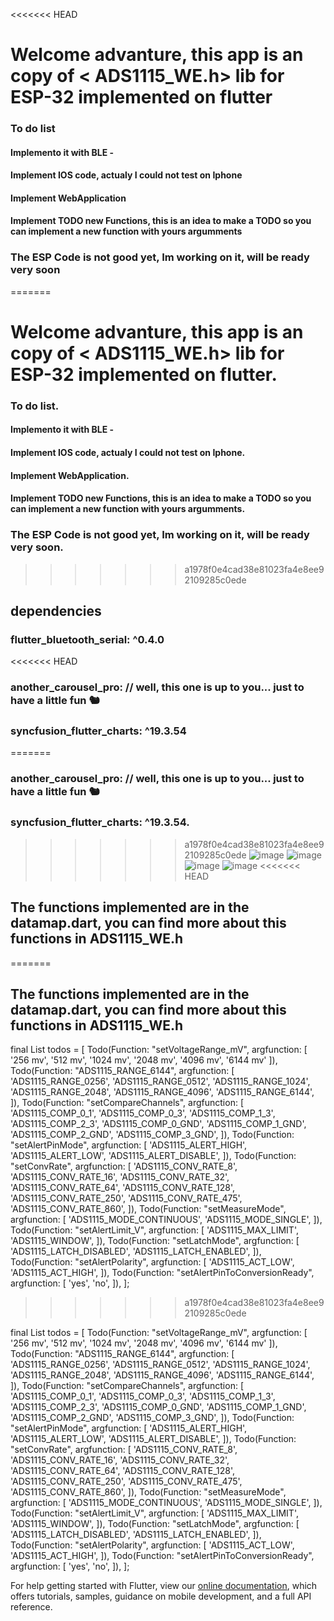 
<<<<<<< HEAD
# Welcome advanture, this app is an copy of < ADS1115_WE.h> lib for ESP-32 implemented on flutter

### To do list

#### Implemento it with BLE -

#### Implement IOS code, actualy I could not test on Iphone

#### Implement WebApplication

#### Implement TODO new Functions, this is an idea to make a TODO so you can implement a new function with yours argumments

### The ESP Code is not good yet, Im working on it, will be ready very soon
=======

# Welcome advanture, this app is an copy of < ADS1115_WE.h> lib for ESP-32 implemented on flutter. 

### To do list.
#### Implemento it with BLE -
#### Implement IOS code, actualy I could not test on Iphone. 
#### Implement WebApplication. 
#### Implement TODO new Functions, this is an idea to make a TODO so you can implement a new function with yours argumments.
### The ESP Code is not good yet, Im working on it, will be ready very soon.
>>>>>>> a1978f0e4cad38e81023fa4e8ee92109285c0ede

## dependencies

### flutter_bluetooth_serial: ^0.4.0
<<<<<<< HEAD

### another_carousel_pro: // well, this one is up to you... just to have a little fun 🐿️

### syncfusion_flutter_charts: ^19.3.54

=======
### another_carousel_pro: // well, this one is up to you... just to have a little fun 🐿️
### syncfusion_flutter_charts: ^19.3.54.
 
>>>>>>> a1978f0e4cad38e81023fa4e8ee92109285c0ede
![image](https://user-images.githubusercontent.com/42210628/143667468-3599ca71-126b-489f-85bb-cd7d2e7d3c17.png)
![image](https://user-images.githubusercontent.com/42210628/143667460-ae24c631-dabc-46f5-9d36-54bb519e71cb.png)
![image](https://user-images.githubusercontent.com/42210628/143667473-4665f22a-8072-42f5-9959-46cdfe4ba053.png)
![image](https://user-images.githubusercontent.com/42210628/143667509-0ab8c1dc-60d8-4109-bf99-ce9f6dc92be5.png)
<<<<<<< HEAD

## The functions implemented are in the datamap.dart, you can find more about this functions in ADS1115_WE.h
=======
## The functions implemented are in the datamap.dart, you can find more about this functions in ADS1115_WE.h
final List<Todo> todos = [
  Todo(Function: "setVoltageRange_mV", argfunction: <String>[
    '256 mv',
    '512 mv',
    '1024 mv',
    '2048 mv',
    '4096 mv',
    '6144 mv'
  ]),
  Todo(Function: "ADS1115_RANGE_6144", argfunction: <String>[
    'ADS1115_RANGE_0256',
    'ADS1115_RANGE_0512',
    'ADS1115_RANGE_1024',
    'ADS1115_RANGE_2048',
    'ADS1115_RANGE_4096',
    'ADS1115_RANGE_6144',
  ]),
  Todo(Function: "setCompareChannels", argfunction: <String>[
    'ADS1115_COMP_0_1',
    'ADS1115_COMP_0_3',
    'ADS1115_COMP_1_3',
    'ADS1115_COMP_2_3',
    'ADS1115_COMP_0_GND',
    'ADS1115_COMP_1_GND',
    'ADS1115_COMP_2_GND',
    'ADS1115_COMP_3_GND',
  ]),
  Todo(Function: "setAlertPinMode", argfunction: <String>[
    'ADS1115_ALERT_HIGH',
    'ADS1115_ALERT_LOW',
    'ADS1115_ALERT_DISABLE',
  ]),
  Todo(Function: "setConvRate", argfunction: <String>[
    'ADS1115_CONV_RATE_8',
    'ADS1115_CONV_RATE_16',
    'ADS1115_CONV_RATE_32',
    'ADS1115_CONV_RATE_64',
    'ADS1115_CONV_RATE_128',
    'ADS1115_CONV_RATE_250',
    'ADS1115_CONV_RATE_475',
    'ADS1115_CONV_RATE_860',
  ]),
  Todo(Function: "setMeasureMode", argfunction: <String>[
    'ADS1115_MODE_CONTINUOUS',
    'ADS1115_MODE_SINGLE',
  ]),
  Todo(Function: "setAlertLimit_V", argfunction: <String>[
    'ADS1115_MAX_LIMIT',
    'ADS1115_WINDOW',
  ]),
  Todo(Function: "setLatchMode", argfunction: <String>[
    'ADS1115_LATCH_DISABLED',
    'ADS1115_LATCH_ENABLED',
  ]),
  Todo(Function: "setAlertPolarity", argfunction: <String>[
    'ADS1115_ACT_LOW',
    'ADS1115_ACT_HIGH',
  ]),
  Todo(Function: "setAlertPinToConversionReady", argfunction: <String>[
    'yes',
    'no',
  ]),
];
>>>>>>> a1978f0e4cad38e81023fa4e8ee92109285c0ede

final List<Todo> todos = [
  Todo(Function: "setVoltageRange_mV", argfunction: <String>[
    '256 mv',
    '512 mv',
    '1024 mv',
    '2048 mv',
    '4096 mv',
    '6144 mv'
  ]),
  Todo(Function: "ADS1115_RANGE_6144", argfunction: <String>[
    'ADS1115_RANGE_0256',
    'ADS1115_RANGE_0512',
    'ADS1115_RANGE_1024',
    'ADS1115_RANGE_2048',
    'ADS1115_RANGE_4096',
    'ADS1115_RANGE_6144',
  ]),
  Todo(Function: "setCompareChannels", argfunction: <String>[
    'ADS1115_COMP_0_1',
    'ADS1115_COMP_0_3',
    'ADS1115_COMP_1_3',
    'ADS1115_COMP_2_3',
    'ADS1115_COMP_0_GND',
    'ADS1115_COMP_1_GND',
    'ADS1115_COMP_2_GND',
    'ADS1115_COMP_3_GND',
  ]),
  Todo(Function: "setAlertPinMode", argfunction: <String>[
    'ADS1115_ALERT_HIGH',
    'ADS1115_ALERT_LOW',
    'ADS1115_ALERT_DISABLE',
  ]),
  Todo(Function: "setConvRate", argfunction: <String>[
    'ADS1115_CONV_RATE_8',
    'ADS1115_CONV_RATE_16',
    'ADS1115_CONV_RATE_32',
    'ADS1115_CONV_RATE_64',
    'ADS1115_CONV_RATE_128',
    'ADS1115_CONV_RATE_250',
    'ADS1115_CONV_RATE_475',
    'ADS1115_CONV_RATE_860',
  ]),
  Todo(Function: "setMeasureMode", argfunction: <String>[
    'ADS1115_MODE_CONTINUOUS',
    'ADS1115_MODE_SINGLE',
  ]),
  Todo(Function: "setAlertLimit_V", argfunction: <String>[
    'ADS1115_MAX_LIMIT',
    'ADS1115_WINDOW',
  ]),
  Todo(Function: "setLatchMode", argfunction: <String>[
    'ADS1115_LATCH_DISABLED',
    'ADS1115_LATCH_ENABLED',
  ]),
  Todo(Function: "setAlertPolarity", argfunction: <String>[
    'ADS1115_ACT_LOW',
    'ADS1115_ACT_HIGH',
  ]),
  Todo(Function: "setAlertPinToConversionReady", argfunction: <String>[
    'yes',
    'no',
  ]),
];

For help getting started with Flutter, view our
[online documentation](https://flutter.dev/docs), which offers tutorials,
samples, guidance on mobile development, and a full API reference.
